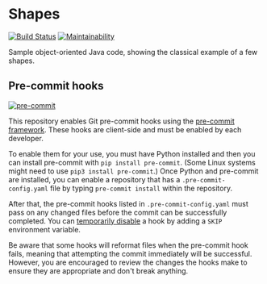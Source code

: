 # Shapes 

[![Build Status](https://travis-ci.org/OtherDevOpsGene/shapes.svg?branch=main)](https://travis-ci.org/OtherDevOpsGene/shapes)
[![Maintainability](https://api.codeclimate.com/v1/badges/a1a22e2af90123c92937/maintainability)](https://codeclimate.com/github/OtherDevOpsGene/shapes/maintainability)

Sample object-oriented Java code, showing the classical example of a few shapes.

## Pre-commit hooks

[![pre-commit](https://img.shields.io/badge/pre--commit-enabled-brightgreen?logo=pre-commit&logoColor=white)](https://github.com/pre-commit/pre-commit)

This repository enables Git pre-commit hooks using the [pre-commit framework](https://pre-commit.com/).
These hooks are client-side and must be enabled by each developer.

To enable them for your use, you must have Python installed and then you can
install pre-commit with `pip install pre-commit`. (Some Linux systems might
need to use `pip3 install pre-commit`.) Once Python and pre-commit are installed,
you can enable a repository that has a `.pre-commit-config.yaml` file by typing
`pre-commit install` within the repository.

After that, the pre-commit hooks listed in `.pre-commit-config.yaml` must pass
on any changed files before the commit can be successfully completed. You can
[temporarily disable](https://pre-commit.com/#temporarily-disabling-hooks) a
hook by adding a `SKIP` environment variable.

Be aware that some hooks will reformat files when the pre-commit hook fails,
meaning that attempting the commit immediately will be successful. However, you
are encouraged to review the changes the hooks make to ensure they are
appropriate and don't break anything.
